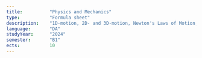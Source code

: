```yaml
---
title:          "Physics and Mechanics"
type:           "Formula sheet"
description:    "1D-motion, 2D- and 3D-motion, Newton's Laws of Motion, Work and Kinetic Energy, Potential Energy and Conservation of Energy, Momentum, Collisions, Rotation of Rigid Bodies, Rotational Dynamics, Equilibrium and Elasticity, Fluid Mechanics, Gravitation, Periodic Motion, Mechnical Waves, Non-inertial Mechanics."
language:       "DA"
studyYear:      "2024"
semester:       "B1"
ects:           10
---
```

